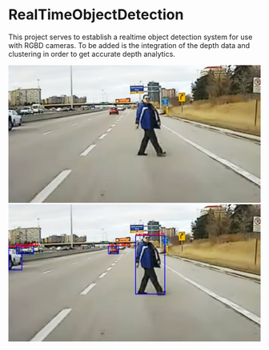 # RealTimeObjectDetection
This project serves to establish a realtime object detection system for use with RGBD cameras. To be added is the integration of the depth data and clustering in order to get accurate depth analytics.

![](/images/jwalk.jpg)
![](/images/jwalk_modified.jpg)
